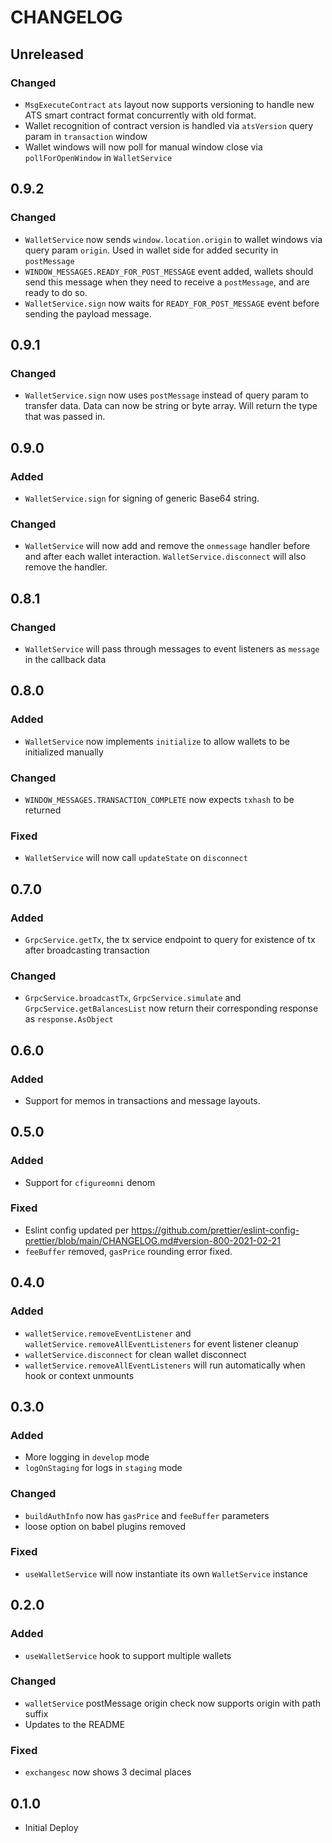 # CHANGELOG

## Unreleased

### Changed

- `MsgExecuteContract` `ats` layout now supports versioning to handle new ATS smart contract format concurrently with old format. 
- Wallet recognition of contract version is handled via `atsVersion` query param in `transaction` window
- Wallet windows will now poll for manual window close via `pollForOpenWindow` in `WalletService`

## 0.9.2

### Changed

- `WalletService` now sends `window.location.origin` to wallet windows via query param `origin`. Used in wallet side for added security in `postMessage`
- `WINDOW_MESSAGES.READY_FOR_POST_MESSAGE` event added, wallets should send this message when they need to receive a `postMessage`, and are ready to do so.
- `WalletService.sign` now waits for `READY_FOR_POST_MESSAGE` event before sending the payload message.

## 0.9.1

### Changed

- `WalletService.sign` now uses `postMessage` instead of query param to transfer data. Data can now be string or byte array. Will return the type that was passed in.

## 0.9.0

### Added

- `WalletService.sign` for signing of generic Base64 string.

### Changed

- `WalletService` will now add and remove the `onmessage` handler before and after each wallet interaction. `WalletService.disconnect` will also remove the handler.

## 0.8.1

### Changed

- `WalletService` will pass through messages to event listeners as `message` in the callback data

## 0.8.0

### Added

- `WalletService` now implements `initialize` to allow wallets to be initialized manually

### Changed

- `WINDOW_MESSAGES.TRANSACTION_COMPLETE` now expects `txhash` to be returned

### Fixed

- `WalletService` will now call `updateState` on `disconnect`

## 0.7.0

### Added

- `GrpcService.getTx`, the tx service endpoint to query for existence of tx after broadcasting transaction

### Changed

- `GrpcService.broadcastTx`, `GrpcService.simulate` and `GrpcService.getBalancesList` now return their corresponding response as `response.AsObject`

## 0.6.0

### Added

- Support for memos in transactions and message layouts.

## 0.5.0

### Added

- Support for `cfigureomni` denom

### Fixed

- Eslint config updated per https://github.com/prettier/eslint-config-prettier/blob/main/CHANGELOG.md#version-800-2021-02-21
- `feeBuffer` removed, `gasPrice` rounding error fixed.

## 0.4.0

### Added

- `walletService.removeEventListener` and `walletService.removeAllEventListeners` for event listener cleanup
- `walletService.disconnect` for clean wallet disconnect
- `walletService.removeAllEventListeners` will run automatically when hook or context unmounts

## 0.3.0

### Added

- More logging in `develop` mode
- `logOnStaging` for logs in `staging` mode

### Changed

- `buildAuthInfo` now has `gasPrice` and `feeBuffer` parameters
- loose option on babel plugins removed

### Fixed

- `useWalletService` will now instantiate its own `WalletService` instance

## 0.2.0

### Added

- `useWalletService` hook to support multiple wallets

### Changed

- `walletService` postMessage origin check now supports origin with path suffix
- Updates to the README

### Fixed

- `exchangesc` now shows 3 decimal places

## 0.1.0

- Initial Deploy
